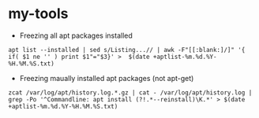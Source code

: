 # my-tools

* Freezing all apt packages installed
~~~
apt list --installed | sed s/Listing...// | awk -F"[[:blank:]/]" '{ if( $1 ne '' ) print $1"="$3}' >  $(date +aptlist-%m.%d.%Y-%H.%M.%S.txt)
~~~

* Freezing maually installed apt packages (not apt-get)
~~~
zcat /var/log/apt/history.log.*.gz | cat - /var/log/apt/history.log | grep -Po '^Commandline: apt install (?!.*--reinstall)\K.*' > $(date +aptlist-%m.%d.%Y-%H.%M.%S.txt)
~~~
